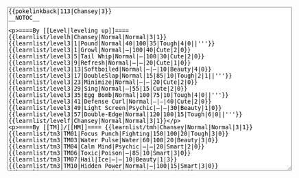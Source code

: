 </p><textarea readonly="" accesskey="," id="wpTextbox1" cols="80" rows="25" style="" class="mw-editfont-monospace" lang="en" dir="ltr" name="wpTextbox1">{{pokelinkback|113|Chansey|3}}
__NOTOC__

====By [[Level|leveling up]]====
{{learnlist/levelh|Chansey|Normal|Normal|3|1}}
{{learnlist/level3|1|Pound|Normal|40|100|35|Tough|4|0||'''}}
{{learnlist/level3|1|Growl|Normal|—|100|40|Cute|2|0}}
{{learnlist/level3|5|Tail Whip|Normal|—|100|30|Cute|2|0}}
{{learnlist/level3|9|Refresh|Normal|—|—|20|Cute|1|0}}
{{learnlist/level3|13|Softboiled|Normal|—|—|10|Beauty|4|0}}
{{learnlist/level3|17|DoubleSlap|Normal|15|85|10|Tough|2|1||'''}}
{{learnlist/level3|23|Minimize|Normal|—|—|20|Cute|2|0}}
{{learnlist/level3|29|Sing|Normal|—|55|15|Cute|2|0}}
{{learnlist/level3|35|Egg Bomb|Normal|100|75|10|Tough|4|0||'''}}
{{learnlist/level3|41|Defense Curl|Normal|—|—|40|Cute|2|0}}
{{learnlist/level3|49|Light Screen|Psychic|—|—|30|Beauty|1|0}}
{{learnlist/level3|57|Double-Edge|Normal|120|100|15|Tough|6|0||'''}}
{{learnlist/levelf|Chansey|Normal|Normal|3|1}}

====By [[TM]]/[[HM]]====
{{learnlist/tmh|Chansey|Normal|Normal|3|1}}
{{learnlist/tm3|TM01|Focus Punch|Fighting|150|100|20|Tough|3|0}}
{{learnlist/tm3|TM03|Water Pulse|Water|60|100|20|Beauty|3|0}}
{{learnlist/tm3|TM04|Calm Mind|Psychic|—|—|20|Smart|2|0}}
{{learnlist/tm3|TM06|Toxic|Poison|—|85|10|Smart|3|0}}
{{learnlist/tm3|TM07|Hail|Ice|—|—|10|Beauty|1|3}}
{{learnlist/tm3|TM10|Hidden Power|Normal|—|100|15|Smart|3|0}}
{{learnlist/tm3|TM11|Sunny Day|Fire|—|—|5|Beauty|1|0}}
{{learnlist/tm3|TM13|Ice Beam|Ice|95|100|10|Beauty|2|1}}
{{learnlist/tm3|TM14|Blizzard|Ice|120|70|5|Beauty|4|0}}
{{learnlist/tm3|TM15|Hyper Beam|Normal|150|90|5|Cool|4|4||'''}}
{{learnlist/tm3|TM16|Light Screen|Psychic|—|—|30|Beauty|1|0}}
{{learnlist/tm3|TM17|Protect|Normal|—|—|10|Cute|1|0}}
{{learnlist/tm3|TM18|Rain Dance|Water|—|—|5|Tough|1|0}}
{{learnlist/tm3|TM20|Safeguard|Normal|—|—|25|Beauty|1|0}}
{{learnlist/tm3|TM21|Frustration|Normal|—|100|20|Cute|1|0||'''}}
{{learnlist/tm3|TM22|SolarBeam|Grass|120|100|10|Cool|4|0}}
{{learnlist/tm3|TM23|Iron Tail|Steel|100|75|15|Cool|1|4}}
{{learnlist/tm3|TM24|Thunderbolt|Electric|95|100|15|Cool|4|0}}
{{learnlist/tm3|TM25|Thunder|Electric|120|70|10|Cool|2|2}}
{{learnlist/tm3|TM26|Earthquake|Ground|100|100|10|Tough|1|3}}
{{learnlist/tm3|TM27|Return|Normal|—|100|20|Cute|1|0||'''}}
{{learnlist/tm3|TM29|Psychic|Psychic|90|100|10|Smart|1|3}}
{{learnlist/tm3|TM30|Shadow Ball|Ghost|80|100|15|Smart|3|0}}
{{learnlist/tm3|TM31|Brick Break|Fighting|75|100|15|Cool|1|4}}
{{learnlist/tm3|TM32|Double Team|Normal|—|—|15|Cool|2|0}}
{{learnlist/tm3|TM34|Shock Wave|Electric|60|—|20|Cool|2|0}}
{{learnlist/tm3|TM35|Flamethrower|Fire|95|100|15|Beauty|4|0}}
{{learnlist/tm3|TM37|Sandstorm|Rock|—|—|10|Tough|3|0}}
{{learnlist/tm3|TM38|Fire Blast|Fire|120|85|5|Beauty|4|0}}
{{learnlist/tm3|TM39|Rock Tomb|Rock|50|80|10|Smart|3|0}}
{{learnlist/tm3|TM42|Facade|Normal|70|100|20|Cute|2|0||'''}}
{{learnlist/tm3|TM43|Secret Power|Normal|70|100|20|Smart|1|0||'''}}
{{learnlist/tm3|TM44|Rest|Psychic|—|—|10|Cute|2|0}}
{{learnlist/tm3|TM45|Attract|Normal|—|100|15|Cute|2|0}}
{{learnlist/tm3|TM48|Skill Swap|Psychic|—|—|10|Smart|1|0}}
{{learnlist/tm3|TM49|Snatch|Dark|—|—|10|Smart|2|1}}
{{learnlist/tm3|HM04|Strength|Normal|80|100|15|Tough|2|1||'''}}
{{learnlist/tm3|HM05|Flash|Normal|—|70|20|Beauty|3|0}}
{{learnlist/tm3|HM06|Rock Smash|Fighting|20|100|15|Tough|1|0}}
{{learnlist/tmf|Chansey|Normal|Normal|3|1}}

====By {{pkmn|breeding}}====
{{learnlist/breedh|Chansey|Normal|Normal|3|1}}
{{learnlist/breed3|{{MSP/3|315|Roselia}}|Aromatherapy|Grass|—|—|5|Smart|2|0}}
{{learnlist/breed3|{{MSP/3|300|Skitty}}{{MSP/3|301|Delcatty}}|Heal Bell|Normal|—|—|5|Beauty|2|0}}
{{learnlist/breed3|{{MSP/3|035|Clefairy}}{{MSP/3|036|Clefable}}{{MSP/3|176|Togetic}}|Metronome|Normal|—|—|10|Cute|3|0}}
{{learnlist/breed3|{{MSP/3|025|Pikachu}}{{MSP/3|183|Marill}}{{MSP/3|209|Snubbull}}|Present|Normal|—|90|15|Cute|3|0|*|'''}}
{{learnlist/breed3|{{MSP/3|300|Skitty}}|Substitute|Normal|—|—|10|Smart|2|0|*}}
{{learnlist/breedf|Chansey|Normal|Normal|3|1}}

====By [[Move Tutor|tutoring]]====
{{learnlist/tutorh|Chansey|Normal|Normal|3|1}}
{{learnlist/tutor3|Body Slam|Normal|85|100|15|Tough|1|4||'''|yes|yes|yes}}
{{learnlist/tutor3|Counter|Fighting|—|100|20|Tough|2|0|||yes|yes|no}}
{{learnlist/tutor3|Defense Curl|Normal|—|—|40|Cute|2|0|||no|yes|no}}
{{learnlist/tutor3|Double-Edge|Normal|120|100|15|Tough|6|0||'''|yes|yes|yes}}
{{learnlist/tutor3|Dream Eater|Psychic|100|100|15|Smart|2|2|||yes|yes|yes}}
{{learnlist/tutor3|DynamicPunch|Fighting|100|50|5|Cool|2|1|||no|yes|no}}
{{learnlist/tutor3|Endure|Normal|—|—|10|Tough|2|0|||no|yes|no}}
{{learnlist/tutor3|Icy Wind|Ice|55|95|15|Beauty|1|3|||no|yes|yes}}
{{learnlist/tutor3|Mega Kick|Normal|120|75|5|Cool|4|0||'''|yes|yes|no}}
{{learnlist/tutor3|Mega Punch|Normal|80|85|20|Tough|4|0||'''|yes|yes|no}}
{{learnlist/tutor3|Metronome|Normal|—|—|10|Cute|3|0|||yes|yes|no}}
{{learnlist/tutor3|Mimic|Normal|—|—|10|Cute|1|0|||yes|yes|yes}}
{{learnlist/tutor3|Mud-Slap|Ground|20|100|10|Cute|2|1|||no|yes|no}}
{{learnlist/tutor3|Psych Up|Normal|—|—|10|Smart|2|0|||no|yes|no}}
{{learnlist/tutor3|Rollout|Rock|30|90|20|Tough|3|0|||no|yes|no}}
{{learnlist/tutor3|Seismic Toss|Fighting|—|100|20|Tough|2|1|||yes|yes|yes}}
{{learnlist/tutor3|Sleep Talk|Normal|—|—|10|Cute|3|0|||no|yes|no}}
{{learnlist/tutor3|Snore|Normal|40|100|15|Cute|4|0||'''|no|yes|no}}
{{learnlist/tutor3|Softboiled|Normal|—|—|10|Beauty|4|0|||yes|yes|no}}
{{learnlist/tutor3|Substitute|Normal|—|—|10|Smart|2|0|||yes|yes|yes}}
{{learnlist/tutor3|Swagger|Normal|—|90|15|Cute|2|0|||no|yes|yes}}
{{learnlist/tutor3|Thunder Wave|Electric|—|100|20|Cool|2|1|||yes|yes|yes}}
{{learnlist/tutorf|Chansey|Normal|Normal|3|1}}

====By {{pkmn2|event}}s====
{{learnlist/eventh|Chansey|Normal|Normal|3|1}}
{{learnlist/event3|[[List of PCNY event Pokémon distributions in Generation III#Chansey|New York Pokémon Center Wish]]|Sweet Scent|Normal|—|100|20|Cute|1|3}}
{{learnlist/event3|[[List of PCNY event Pokémon distributions in Generation III#Chansey|New York Pokémon Center Wish]]|Wish|Normal|—|—|10|Cute|3|0}}
{{learnlist/eventf|Chansey|Normal|Normal|3|1}}

====Special moves====
{{Shadow moves|113|39|Shadow Hold|Shadow Rave|--|--|Sweet Kiss|Normal|Thunderbolt|Electric|Softboiled|Normal|Skill Swap|Psychic|XD|normal|normal}}

[[it:Chansey/Mosse apprese in terza generazione]]
[[zh:吉利蛋/第三世代招式表]]

